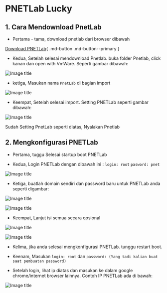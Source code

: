 # PNETLab Lucky

## 1. Cara Mendownload PnetLab 

- Pertama - tama, download pnetlab dari browser dibawah

[Download PNETLab](https://pnetlab.com/pages/download){ .md-button .md-button--primary }

- Kedua, Setelah selesai mendownload Pnetlab. buka folder Pnetlab, click kanan dan open with VmWare. Seperti gambar dibawah:

![Image title](../img/clickkanan.png)

- ketiga, Masukan nama `PnetLab` di bagian import

![Image title](../img/MasukannamaPnetLab.jpg)

- Keempat, Setelah selesai import. Setting PNETLab seperti gambar dibawah:

![Image title](../img/SettingPLETLab.jpg)

Sudah Setting PnetLab seperti diatas, Nyalakan Pnetlab

## 2. Mengkonfigurasi PNETLab

-  Pertama, tuggu Selesai startup boot PNETLab

- Kedua, Login PNETLab dengan dibawah ini :
`login: root`
`pasword: pnet`

![Image title](../img/loginpnetLab.jpg)

- Ketiga, buatlah domain sendiri dan password baru untuk PNETLab anda seperti digambar:

![Image title](../img/DomainSendiri.jpg)

![Image title](../img/PasswordPNETLab.png)

- Keempat, Lanjut isi semua secara opsional

![Image title](../img/IsiOpsional.jpg)

![Image title](../img/IsiOpsinal2.jpg)

- Kelima, jika anda selesai mengkonfigurasi PNETLab. tunggu restart boot.

- Keenam, Masukan `login: root` dan `password: (Yang tadi kalian buat saat pembuatan password)`

- Setelah login, lihat ip diatas dan masukan ke dalam google chrome/internet browser lainnya. Contoh IP PNETLab ada di bawah:

![Image title](../img/IpPNETLab.jpg)